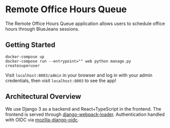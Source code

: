# Remote Office Hours Queue

The Remote Office Hours Queue application allows users to schedule office hours through BlueJeans sessions.

## Getting Started

```
docker-compose up
docker-compose run --entrypoint="" web python manage.py createsuperuser
```

Visit `localhost:8003/admin` in your browser and log in with your admin credentials, then visit `localhost:8003` to see the app!


## Architectural Overview

We use Django 3 as a backend and React+TypeScript in the frontend. The frontend is served through [django-webpack-loader](https://github.com/owais/django-webpack-loader). Authentication handled with OIDC via [mozilla-django-oidc](https://github.com/mozilla/mozilla-django-oidc).
